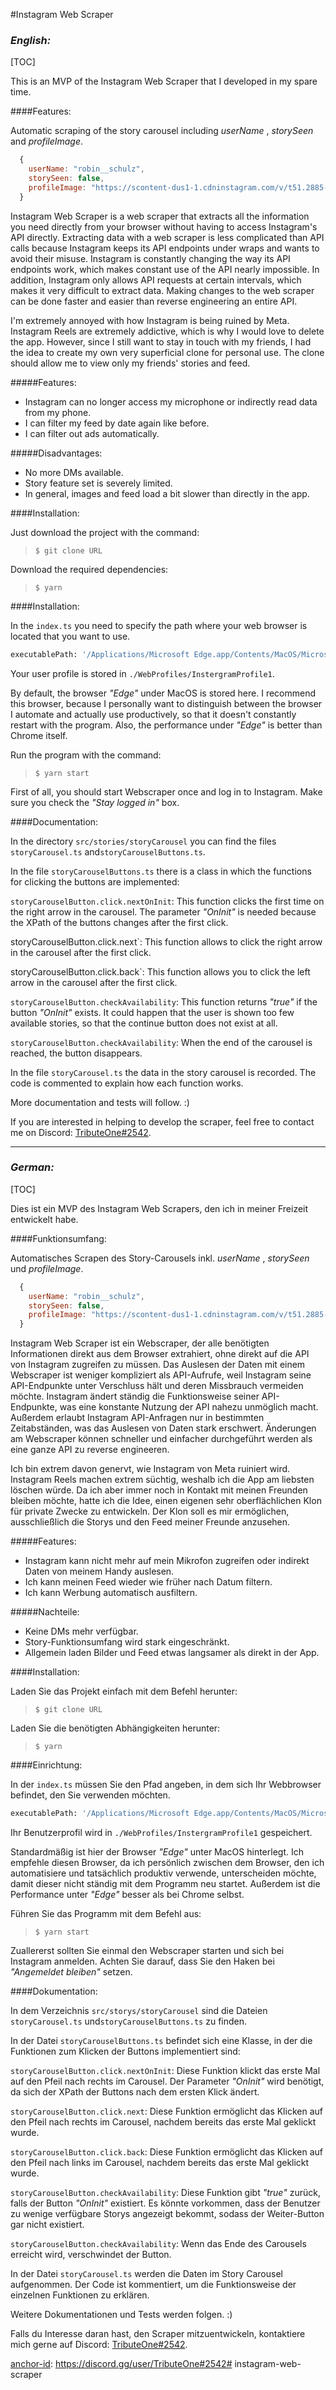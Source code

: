 #Instagram Web Scraper

### _English:_
[TOC]

This is an MVP of the Instagram Web Scraper that I developed in my spare time.

####Features:

Automatic scraping of the story carousel including _userName_ , _storySeen_ and _profileImage_.

```javascript
  {
    userName: "robin__schulz",
    storySeen: false,
    profileImage: "https://scontent-dus1-1.cdninstagram.com/v/t51.2885-19/209256646_200517305311614_1946230682601995395_n.jpg?stp=dst-jpg_s150x150&_nc_ht=scontent-dus1-1.cdninstagram.com&_nc_cat=106&_nc_ohc=R8RyAJk0PU4AX8zVxe3&edm=AAAAAAABAAAA&ccb=7-5&oh=00_AfBttp7DXSQCvTxyUWzgOpbJY_ktf3G_SnToHSQ9rZAfCA&oe=6415076F&_nc_sid=022a36"
  }
```
Instagram Web Scraper is a web scraper that extracts all the information you need directly from your browser without having to access Instagram's API directly. Extracting data with a web scraper is less complicated than API calls because Instagram keeps its API endpoints under wraps and wants to avoid their misuse. Instagram is constantly changing the way its API endpoints work, which makes constant use of the API nearly impossible. In addition, Instagram only allows API requests at certain intervals, which makes it very difficult to extract data. Making changes to the web scraper can be done faster and easier than reverse engineering an entire API.

I'm extremely annoyed with how Instagram is being ruined by Meta. Instagram Reels are extremely addictive, which is why I would love to delete the app. However, since I still want to stay in touch with my friends, I had the idea to create my own very superficial clone for personal use. The clone should allow me to view only my friends' stories and feed.

#####Features:

- Instagram can no longer access my microphone or indirectly read data from my phone.
- I can filter my feed by date again like before.
- I can filter out ads automatically.

#####Disadvantages:

- No more DMs available.
- Story feature set is severely limited.
- In general, images and feed load a bit slower than directly in the app.

####Installation:

Just download the project with the command:

> `$ git clone URL`

Download the required dependencies:


> `$ yarn`

####Installation:

In the `index.ts` you need to specify the path where your web browser is located that you want to use.

```sh
executablePath: '/Applications/Microsoft Edge.app/Contents/MacOS/Microsoft Edge'
```


Your user profile is stored in `./WebProfiles/InstergramProfile1`.

By default, the browser _"Edge"_ under MacOS is stored here. I recommend this browser, because I personally want to distinguish between the browser I automate and actually use productively, so that it doesn't constantly restart with the program. Also, the performance under _"Edge"_ is better than Chrome itself.

Run the program with the command:

> `$ yarn start`

First of all, you should start Webscraper once and log in to Instagram. Make sure you check the _"Stay logged in"_ box.

####Documentation:

In the directory `src/stories/storyCarousel` you can find the files `storyCarousel.ts` and`storyCarouselButtons.ts`.

In the file `storyCarouselButtons.ts` there is a class in which the functions for clicking the buttons are implemented:

`storyCarouselButton.click.nextOnInit`: This function clicks the first time on the right arrow in the carousel. The parameter _"OnInit"_ is needed because the XPath of the buttons changes after the first click.

storyCarouselButton.click.next`: This function allows to click the right arrow in the carousel after the first click.

storyCarouselButton.click.back`: This function allows you to click the left arrow in the carousel after the first click.

`storyCarouselButton.checkAvailability`: This function returns _"true"_ if the button _"OnInit"_ exists. It could happen that the user is shown too few available stories, so that the continue button does not exist at all.

`storyCarouselButton.checkAvailability`: When the end of the carousel is reached, the button disappears.

In the file `storyCarousel.ts` the data in the story carousel is recorded. The code is commented to explain how each function works.

More documentation and tests will follow. :)

If you are interested in helping to develop the scraper, feel free to contact me on Discord: [TributeOne#2542][anchor-id].

[anchor-id]: https://discord.gg/user/TributeOne#2542

---
### _German:_
[TOC]

Dies ist ein MVP des Instagram Web Scrapers, den ich in meiner Freizeit entwickelt habe.

####Funktionsumfang:

Automatisches Scrapen des Story-Carousels inkl. _userName_ , _storySeen_ und _profileImage_.

```javascript
  {
    userName: "robin__schulz",
    storySeen: false,
    profileImage: "https://scontent-dus1-1.cdninstagram.com/v/t51.2885-19/209256646_200517305311614_1946230682601995395_n.jpg?stp=dst-jpg_s150x150&_nc_ht=scontent-dus1-1.cdninstagram.com&_nc_cat=106&_nc_ohc=R8RyAJk0PU4AX8zVxe3&edm=AAAAAAABAAAA&ccb=7-5&oh=00_AfBttp7DXSQCvTxyUWzgOpbJY_ktf3G_SnToHSQ9rZAfCA&oe=6415076F&_nc_sid=022a36"
  }
```
Instagram Web Scraper ist ein Webscraper, der alle benötigten Informationen direkt aus dem Browser extrahiert, ohne direkt auf die API von Instagram zugreifen zu müssen. Das Auslesen der Daten mit einem Webscraper ist weniger kompliziert als API-Aufrufe, weil Instagram seine API-Endpunkte unter Verschluss hält und deren Missbrauch vermeiden möchte. Instagram ändert ständig die Funktionsweise seiner API-Endpunkte, was eine konstante Nutzung der API nahezu unmöglich macht. Außerdem erlaubt Instagram API-Anfragen nur in bestimmten Zeitabständen, was das Auslesen von Daten stark erschwert. Änderungen am Webscraper können schneller und einfacher durchgeführt werden als eine ganze API zu reverse engineeren.

Ich bin extrem davon genervt, wie Instagram von Meta ruiniert wird. Instagram Reels machen extrem süchtig, weshalb ich die App am liebsten löschen würde. Da ich aber immer noch in Kontakt mit meinen Freunden bleiben möchte, hatte ich die Idee, einen eigenen sehr oberflächlichen Klon für private Zwecke zu entwickeln. Der Klon soll es mir ermöglichen, ausschließlich die Storys und den Feed meiner Freunde anzusehen.

#####Features:

- Instagram kann nicht mehr auf mein Mikrofon zugreifen oder indirekt Daten von meinem Handy auslesen.
- Ich kann meinen Feed wieder wie früher nach Datum filtern.
- Ich kann Werbung automatisch ausfiltern.

#####Nachteile:

- Keine DMs mehr verfügbar.
- Story-Funktionsumfang wird stark eingeschränkt.
- Allgemein laden Bilder und Feed etwas langsamer als direkt in der App.

####Installation:

Laden Sie das Projekt einfach mit dem Befehl herunter:

> `$ git clone URL`

Laden Sie die benötigten Abhängigkeiten herunter:


> `$ yarn`

####Einrichtung:

In der `index.ts` müssen Sie den Pfad angeben, in dem sich Ihr Webbrowser befindet, den Sie verwenden möchten.

```sh
executablePath: '/Applications/Microsoft Edge.app/Contents/MacOS/Microsoft Edge'
```


Ihr Benutzerprofil wird in `./WebProfiles/InstergramProfile1` gespeichert.

Standardmäßig ist hier der Browser _"Edge"_ unter MacOS hinterlegt. Ich empfehle diesen Browser, da ich persönlich zwischen dem Browser, den ich automatisiere und tatsächlich produktiv verwende, unterscheiden möchte, damit dieser nicht ständig mit dem Programm neu startet. Außerdem ist die Performance unter _"Edge"_ besser als bei Chrome selbst.

Führen Sie das Programm mit dem Befehl aus:

> `$ yarn start`

Zuallererst sollten Sie einmal den Webscraper starten und sich bei Instagram anmelden. Achten Sie darauf, dass Sie den Haken bei _"Angemeldet bleiben"_ setzen.

####Dokumentation:

In dem Verzeichnis `src/storys/storyCarousel` sind die Dateien `storyCarousel.ts`  und`storyCarouselButtons.ts` zu finden.

In der Datei `storyCarouselButtons.ts` befindet sich eine Klasse, in der die Funktionen zum Klicken der Buttons implementiert sind:

`storyCarouselButton.click.nextOnInit`: Diese Funktion klickt das erste Mal auf den Pfeil nach rechts im Carousel. Der Parameter _"OnInit"_ wird benötigt, da sich der XPath der Buttons nach dem ersten Klick ändert.

`storyCarouselButton.click.next`: Diese Funktion ermöglicht das Klicken auf den Pfeil nach rechts im Carousel, nachdem bereits das erste Mal geklickt wurde.

`storyCarouselButton.click.back`: Diese Funktion ermöglicht das Klicken auf den Pfeil nach links im Carousel, nachdem bereits das erste Mal geklickt wurde.

`storyCarouselButton.checkAvailability`: Diese Funktion gibt _"true"_ zurück, falls der Button _"OnInit"_  existiert. Es könnte vorkommen, dass der Benutzer zu wenige verfügbare Storys angezeigt bekommt, sodass der Weiter-Button gar nicht existiert.

`storyCarouselButton.checkAvailability`: Wenn das Ende des Carousels erreicht wird, verschwindet der Button.

In der Datei `storyCarousel.ts` werden die Daten im Story Carousel aufgenommen. Der Code ist kommentiert, um die Funktionsweise der einzelnen Funktionen zu erklären.

Weitere Dokumentationen und Tests werden folgen. :)

Falls du Interesse daran hast, den Scraper mitzuentwickeln, kontaktiere mich gerne auf Discord: [TributeOne#2542][anchor-id].

[anchor-id]: https://discord.gg/user/TributeOne#2542# instagram-web-scraper
